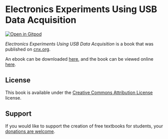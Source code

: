 # Electronics Experiments Using USB Data Acquisition

[![Open in Gitpod](https://gitpod.io/button/open-in-gitpod.svg)](https://gitpod.io/from-referrer/)

_Electronics Experiments Using USB Data Acquisition_ is a book that was published on [cnx.org](https://cnx.org/).

An ebook can be downloaded [here](https://github.com/cnx-user-books/cnxbook-electronics-experiments-using-usb-data-acquisition/releases/latest), and the book can be viewed online [here](https://github.com/cnx-user-books/cnxbook-electronics-experiments-using-usb-data-acquisition/releases/latest).

## License
This book is available under the [Creative Commons Attribution License](./LICENSE) license.

## Support
If you would like to support the creation of free textbooks for students, your [donations are welcome](https://riceconnect.rice.edu/donation/support-openstax-banner).
